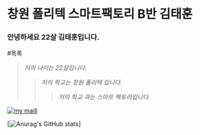 # 창원 폴리텍 스마트팩토리 B반 김태훈

### 안녕하세요 22살 김태훈입니다.


#목록
>_저의 나이는 22살입니다._
> > _저의 학교는 창원 폴리텍 입니다._
> > > _저의 학교 과는 스마트 팩토리입니다._


[![my maill](file:///C:/Users/xogns/Downloads/applemusic.svg)](xogns814@naver.com)


[![Anurag's GitHub stats](https://github-readme-stats.vercel.app/api?username=Taehoon20)]




